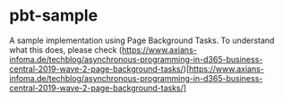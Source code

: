 # pbt-sample
A sample implementation using Page Background Tasks. To understand what this does, please check (https://www.axians-infoma.de/techblog/asynchronous-programming-in-d365-business-central-2019-wave-2-page-background-tasks/)[https://www.axians-infoma.de/techblog/asynchronous-programming-in-d365-business-central-2019-wave-2-page-background-tasks/]
